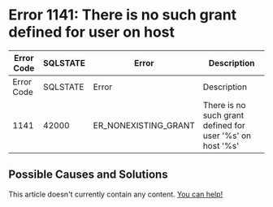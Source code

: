 
# Error 1141: There is no such grant defined for user on host


| Error Code | SQLSTATE | Error | Description |
| --- | --- | --- | --- |
| Error Code | SQLSTATE | Error | Description |
| 1141 | 42000 | ER_NONEXISTING_GRANT | There is no such grant defined for user '%s' on host '%s' |




## Possible Causes and Solutions


This article doesn't currently contain any content. [You can help!](/en/writing-and-editing-knowledge-base-articles/)

